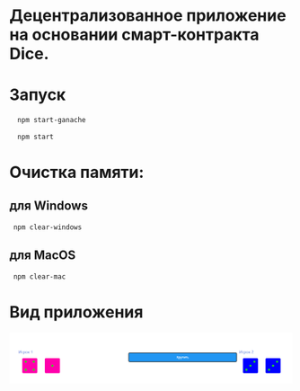 # Децентрализованное приложение на основании смарт-контракта Dice.

# Запуск
``` 
  npm start-ganache
```
``` 
  npm start
```

# Очистка памяти:
## для Windows
```
 npm clear-windows
```
## для MacOS
```
 npm clear-mac
```

#  Вид приложения

 <img alt="Скриншот приложения" src="./media/screenshot.png"/>

